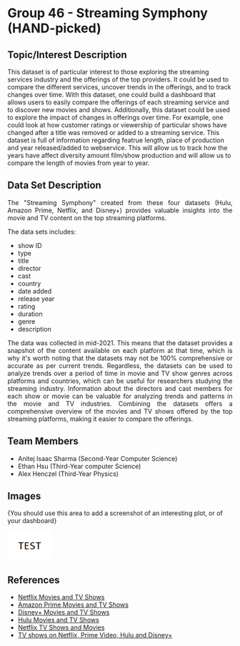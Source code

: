 # Group 46 - Streaming Symphony (HAND-picked)

## Topic/Interest Description

This dataset is of particular interest to those exploring the streaming services industry and the offerings of the top providers. It could be used to compare the different services, uncover trends in the offerings, and to track changes over time. With this dataset, one could build a dashboard that allows users to easily compare the offerings of each streaming service and to discover new movies and shows. Additionally, this dataset could be used to explore the impact of changes in offerings over time. For example, one could look at how customer ratings or viewership of particular shows have changed after a title was removed or added to a streaming service. This dataset is full of information regarding featrue length, place of production and year released/added to webservice. This will allow us to track how the years have affect diversity amount film/show production and will allow us to compare the length of movies from year to year. 

## Data Set Description

<div style="text-align: justify;">The "Streaming Symphony" created from these four datasets (Hulu, Amazon Prime, Netflix, and Disney+) provides valuable insights into the movie and TV content on the top streaming platforms.</div>


The data sets includes:
- show ID
- type
- title
- director
- cast
- country
- date added
- release year
- rating
- duration
- genre
- description

<div style="text-align: justify;">The data was collected in mid-2021. This means that the dataset provides a snapshot of the content available on each platform at that time, which is why it's worth noting that the datasets may not be 100% comprehensive or accurate as per current trends. Regardless, the datasets can be used to analyze trends over a period of time in movie and TV show genres across platforms and countries, which can be useful for researchers studying the streaming industry. Information about the directors and cast members for each show or movie can be valuable for analyzing trends and patterns in the movie and TV industries. Combining the datasets offers a comprehensive overview of the movies and TV shows offered by the top streaming platforms, making it easier to compare the offerings.</div>

## Team Members

- Anitej Isaac Sharma (Second-Year Computer Science)
- Ethan Hsu (Third-Year computer Science)
- Alex Henczel (Third-Year Physics)

## Images

{You should use this area to add a screenshot of an interesting plot, or of your dashboard}

<img src ="images/test.png" width="100px">

## References

- [Netflix Movies and TV Shows](https://www.kaggle.com/datasets/shivamb/netflix-shows)
- [Amazon Prime Movies and TV Shows](https://www.kaggle.com/datasets/shivamb/amazon-prime-movies-and-tv-shows)
- [Disney+ Movies and TV Shows](https://www.kaggle.com/datasets/shivamb/disney-movies-and-tv-shows)
- [Hulu Movies and TV Shows](https://www.kaggle.com/datasets/shivamb/hulu-movies-and-tv-shows)
- [Netflix TV Shows and Movies](https://www.kaggle.com/datasets/victorsoeiro/netflix-tv-shows-and-movies?select=titles.csv)
- [TV shows on Netflix, Prime Video, Hulu and Disney+](https://www.kaggle.com/datasets/ruchi798/tv-shows-on-netflix-prime-video-hulu-and-disney)
